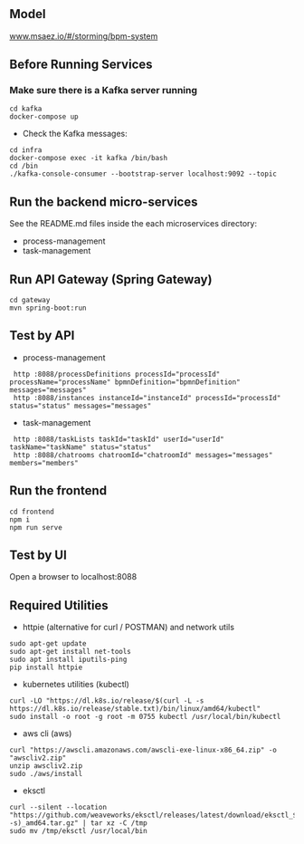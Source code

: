 # 

## Model
www.msaez.io/#/storming/bpm-system

## Before Running Services
### Make sure there is a Kafka server running
```
cd kafka
docker-compose up
```
- Check the Kafka messages:
```
cd infra
docker-compose exec -it kafka /bin/bash
cd /bin
./kafka-console-consumer --bootstrap-server localhost:9092 --topic
```

## Run the backend micro-services
See the README.md files inside the each microservices directory:

- process-management
- task-management


## Run API Gateway (Spring Gateway)
```
cd gateway
mvn spring-boot:run
```

## Test by API
- process-management
```
 http :8088/processDefinitions processId="processId" processName="processName" bpmnDefinition="bpmnDefinition" messages="messages" 
 http :8088/instances instanceId="instanceId" processId="processId" status="status" messages="messages" 
```
- task-management
```
 http :8088/taskLists taskId="taskId" userId="userId" taskName="taskName" status="status" 
 http :8088/chatrooms chatroomId="chatroomId" messages="messages" members="members" 
```


## Run the frontend
```
cd frontend
npm i
npm run serve
```

## Test by UI
Open a browser to localhost:8088

## Required Utilities

- httpie (alternative for curl / POSTMAN) and network utils
```
sudo apt-get update
sudo apt-get install net-tools
sudo apt install iputils-ping
pip install httpie
```

- kubernetes utilities (kubectl)
```
curl -LO "https://dl.k8s.io/release/$(curl -L -s https://dl.k8s.io/release/stable.txt)/bin/linux/amd64/kubectl"
sudo install -o root -g root -m 0755 kubectl /usr/local/bin/kubectl
```

- aws cli (aws)
```
curl "https://awscli.amazonaws.com/awscli-exe-linux-x86_64.zip" -o "awscliv2.zip"
unzip awscliv2.zip
sudo ./aws/install
```

- eksctl 
```
curl --silent --location "https://github.com/weaveworks/eksctl/releases/latest/download/eksctl_$(uname -s)_amd64.tar.gz" | tar xz -C /tmp
sudo mv /tmp/eksctl /usr/local/bin
```

